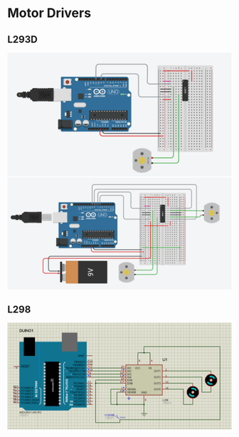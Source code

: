# Motor Drivers 
## L293D 
<img src="images/l293d.gif" width="650" />
<img src="images/motor-driver-dual.gif" width="650" />

## L298 
<img src="images/l298.gif" width="650" />

